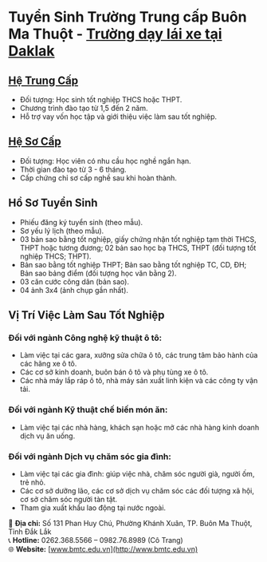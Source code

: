 
# Tuyển Sinh Trường Trung cấp Buôn Ma Thuột - [Trường dạy lái xe tại Daklak](https://bmtc.edu.vn/)

## [Hệ Trung Cấp](https://bmtc.edu.vn/thong-bao-tuyen-sinh-nam-2025/)
- Đối tượng: Học sinh tốt nghiệp THCS hoặc THPT.
- Chương trình đào tạo từ 1,5 đến 2 năm.
- Hỗ trợ vay vốn học tập và giới thiệu việc làm sau tốt nghiệp.

## [Hệ Sơ Cấp](https://bmtc.edu.vn/3314-2/)
- Đối tượng: Học viên có nhu cầu học nghề ngắn hạn.
- Thời gian đào tạo từ 3 - 6 tháng.
- Cấp chứng chỉ sơ cấp nghề sau khi hoàn thành.

## Hồ Sơ Tuyển Sinh
- Phiếu đăng ký tuyển sinh (theo mẫu).
- Sơ yếu lý lịch (theo mẫu).
- 03 bản sao bằng tốt nghiệp, giấy chứng nhận tốt nghiệp tạm thời THCS, THPT hoặc tương đương; 02 bản sao học bạ THCS, THPT (đối tượng tốt nghiệp THCS; THPT).
- Bản sao bằng tốt nghiệp THPT; Bản sao bằng tốt nghiệp TC, CD, ĐH; Bản sao bảng điểm (đối tượng học văn bằng 2).
- 03 căn cước công dân (bản sao).
- 04 ảnh 3x4 (ảnh chụp gần nhất).

## Vị Trí Việc Làm Sau Tốt Nghiệp

### Đối với ngành Công nghệ kỹ thuật ô tô:
- Làm việc tại các gara, xưởng sửa chữa ô tô, các trung tâm bảo hành của các hãng xe ô tô.
- Các cơ sở kinh doanh, buôn bán ô tô và phụ tùng xe ô tô.
- Các nhà máy lắp ráp ô tô, nhà máy sản xuất linh kiện và các công ty vận tải.

### Đối với ngành Kỹ thuật chế biến món ăn:
- Làm việc tại các nhà hàng, khách sạn hoặc mở các nhà hàng kinh doanh dịch vụ ăn uống.

### Đối với ngành Dịch vụ chăm sóc gia đình:
- Làm việc tại các gia đình: giúp việc nhà, chăm sóc người già, người ốm, trẻ nhỏ.
- Các cơ sở dưỡng lão, các cơ sở dịch vụ chăm sóc các đối tượng xã hội, cơ sở chăm sóc người tàn tật.
- Tham gia xuất khẩu lao động tại nước ngoài.

📍 **Địa chỉ:** Số 131 Phan Huy Chú, Phường Khánh Xuân, TP. Buôn Ma Thuột, Tỉnh Đắk Lắk  
📞 **Hotline:** 0262.368.5566 – 0982.76.8989 (Cô Trang)  
🌐 **Website:** [www.bmtc.edu.vn](http://www.bmtc.edu.vn)

